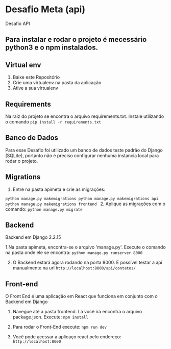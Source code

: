 # Desafio Meta (api)
Desafio API

## Para instalar e rodar o projeto é mecessário python3 e o npm instalados. 

## Virtual env
1. Baixe este Repositório
2. Crie uma virtualenv na pasta da aplicação
3. Ative a sua virtualenv

## Requirements
Na raiz do projeto se encontra o arquivo requirements.txt. Instale utilizando o comando
`pip install -r requirements.txt`

## Banco de Dados
Para esse Desafio foi utilizado um banco de dados teste padrão do Django (SQLite), portanto não é preciso configurar nenhuma instancia local para rodar o projeto.

## Migrations
1. Entre na pasta apimeta e crie as migrações:

`python manage.py makemigrations
python manage.py makemigrations api
python manage.py makemigrations frontend
`
2. Aplique as migrações com o comando:
`python manage.py migrate `

## Backend
Backend em Django 2.2.15

1.Na pasta apimeta, encontra-se o arquivo 'manage.py'. Execute o comando na pasta onde ele se encontra:
`python manage.py runserver 8000 `

2. O Backend estará agora rodando na porta 8000. É possível testar a api manualmente na url
`http://localhost:8000/api/contatos/`

## Front-end
O Front End é uma aplicação em React que funciona em conjunto com o Backend em Django

1. Navegue até a pasta frontend. Lá você irá encontra o arquivo package.json. Execute:
`npm install`  

2. Para rodar o Front-End execute:
`npm run dev`

3. Você pode acessar a aplicaço react pelo endereço: 
`http://localhost:8000`


